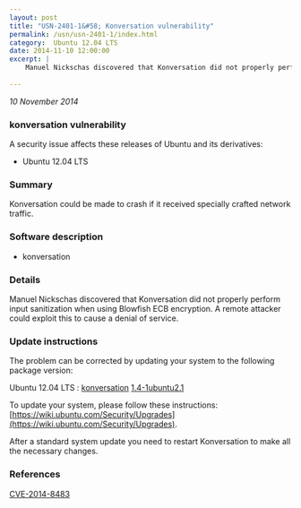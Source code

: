 ```yaml
---
layout: post
title: "USN-2401-1&#58; Konversation vulnerability"
permalink: /usn/usn-2401-1/index.html
category:  Ubuntu 12.04 LTS
date: 2014-11-10 12:00:00
excerpt: |
    Manuel Nickschas discovered that Konversation did not properly perform input sanitization when using Blowfish ECB encryption. A remote attacker could exploit this to cause a denial of service. 
    
--- 
```

 
 

*10 November 2014*

### konversation vulnerability

A security issue affects these releases of Ubuntu and its derivatives:

* Ubuntu 12.04 LTS

### Summary

Konversation could be made to crash if it received specially crafted network traffic.

### Software description

* konversation 

### Details

Manuel Nickschas discovered that Konversation did not properly perform input sanitization when using Blowfish ECB encryption. A remote attacker could exploit this to cause a denial of service. 

### Update instructions

The problem can be corrected by updating your system to the following package version:

Ubuntu 12.04 LTS
 : [konversation](https://launchpad.net/ubuntu/+source/konversation) <span> [1.4-1ubuntu2.1](https://launchpad.net/ubuntu/+source/konversation/1.4-1ubuntu2.1) </span> 

To update your system, please follow these instructions: [https://wiki.ubuntu.com/Security/Upgrades](https://wiki.ubuntu.com/Security/Upgrades).

After a standard system update you need to restart Konversation to make all the necessary changes. 

### References

 
 [CVE-2014-8483](http://people.ubuntu.com/~ubuntu-security/cve/CVE-2014-8483)
 

